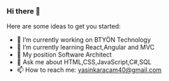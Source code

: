 ### Hi there 👋

Here are some ideas to get you started:

- 🔭 I’m currently working on BTYÖN Technology
- 🌱 I’m currently learning React,Angular and MVC
- 👯 My position Software Architect
- 💬 Ask me about HTML,CSS,JavaScript,C#,SQL
- 📫 How to reach me: yasinkaracam40@gmail.com

